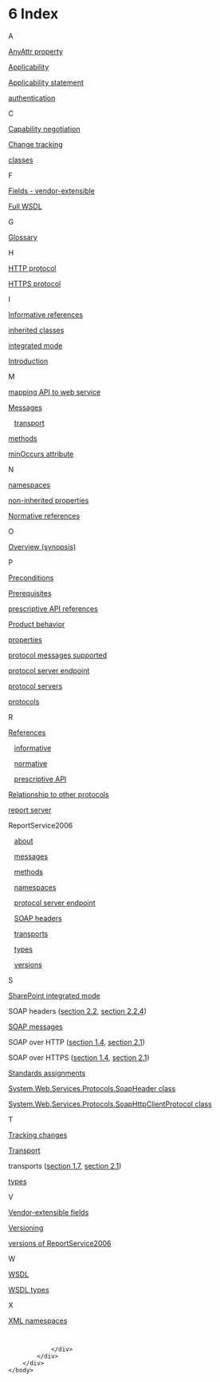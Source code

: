 <html dir="LTR" xmlns:mshelp="http://msdn.microsoft.com/mshelp" xmlns:ddue="http://ddue.schemas.microsoft.com/authoring/2003/5" xmlns:xlink="http://www.w3.org/1999/xlink" xmlns:tool="http://www.microsoft.com/tooltip">
    <head>
        <meta http-equiv="Content-Type" content="text/html; CHARSET=utf-8"></meta>
        <meta name="save" content="history"></meta>
        <title>6 Index</title>
        <xml>
            <mshelp:toctitle title="6 Index"></mshelp:toctitle>
            <mshelp:rltitle title="[MS-RSWSRMSM2006]: Index"></mshelp:rltitle>
            <mshelp:keyword index="A" term="c0f0952d-a91a-44ff-8f67-ea5f526d062e"></mshelp:keyword>
            <mshelp:attr name="DCSext.ContentType" value="open specification"></mshelp:attr>
            <mshelp:attr name="AssetID" value="c0f0952d-a91a-44ff-8f67-ea5f526d062e"></mshelp:attr>
            <mshelp:attr name="TopicType" value="kbRef"></mshelp:attr>
            <mshelp:attr name="DCSext.Title" value="[MS-RSWSRMSM2006]: Index" />
        </xml>
    </head>
    <body>
        <div id="header">
            <h1 class="heading">6 Index</h1>
        </div>
        <div id="mainSection">
            <div id="mainBody">
                <div id="allHistory" class="saveHistory"></div>
                <div id="sectionSection0" class="section" name="collapseableSection">
                    

<p>A</p>

<p><span> </span></p>

<p><a href="323541b1-5b9f-451c-b5fe-3cfd80d15d3c.htm">AnyAttr
property</a></p>

<p><a href="71e767c8-c4e6-4e41-845b-33c0a92d8e78.htm">Applicability</a></p>

<p><a href="71e767c8-c4e6-4e41-845b-33c0a92d8e78.htm">Applicability
statement</a></p>

<p><a href="5893757c-fa2c-4f0e-a0c2-9d148f7b882b.htm">authentication</a></p>

<p><span> </span></p>

<p>C</p>

<p><span> </span></p>

<p><a href="eec7bc7e-234f-4949-ad76-e74dc1a62b21.htm">Capability
negotiation</a></p>

<p><a href="ce613582-8632-4002-b93d-b4c19531e386.htm">Change
tracking</a></p>

<p><a href="323541b1-5b9f-451c-b5fe-3cfd80d15d3c.htm">classes</a></p>

<p><span> </span></p>

<p>F</p>

<p><span> </span></p>

<p><a href="5480d6b1-9c4a-47f3-9f81-4442ca3ba78b.htm">Fields
- vendor-extensible</a></p>

<p><a href="4135fca1-1b60-401e-a30e-3a13c41e1f72.htm">Full
WSDL</a></p>

<p><span> </span></p>

<p>G</p>

<p><span> </span></p>

<p><a href="755aec02-e59f-4377-9100-4673bbf7b123.htm">Glossary</a></p>

<p><span> </span></p>

<p>H</p>

<p><span> </span></p>

<p><a href="5bf7f08a-a67f-43df-9dd6-8f2f29f14984.htm">HTTP
protocol</a></p>

<p><a href="5bf7f08a-a67f-43df-9dd6-8f2f29f14984.htm">HTTPS
protocol</a></p>

<p><span> </span></p>

<p>I</p>

<p><span> </span></p>

<p><a href="b062219e-41a1-485a-af3e-dbe6e57563ce.htm">Informative
references</a></p>

<p><a href="323541b1-5b9f-451c-b5fe-3cfd80d15d3c.htm">inherited
classes</a></p>

<p><a href="5bf7f08a-a67f-43df-9dd6-8f2f29f14984.htm">integrated
mode</a></p>

<p><a href="e443f1fb-3794-4c14-a37d-68bc6f4f18bd.htm">Introduction</a></p>

<p><span> </span></p>

<p>M</p>

<p><span> </span></p>

<p><a href="323541b1-5b9f-451c-b5fe-3cfd80d15d3c.htm">mapping
API to web service</a></p>

<p><a href="323541b1-5b9f-451c-b5fe-3cfd80d15d3c.htm">Messages</a></p>

<p>   <a href="ce69a255-4a80-47e2-88f7-6e8576057031.htm">transport</a></p>

<p><a href="b6fc06e5-9983-4a38-9a82-57ae684081cf.htm">methods</a></p>

<p><a href="323541b1-5b9f-451c-b5fe-3cfd80d15d3c.htm">minOccurs
attribute</a></p>

<p><span> </span></p>

<p>N</p>

<p><span> </span></p>

<p><a href="2c7fc89c-fbd5-41e8-88b1-ab474058b111.htm">namespaces</a></p>

<p><a href="323541b1-5b9f-451c-b5fe-3cfd80d15d3c.htm">non-inherited
properties</a></p>

<p><a href="8cb8255d-bba7-4cc6-9764-04f16c518624.htm">Normative
references</a></p>

<p><span> </span></p>

<p>O</p>

<p><span> </span></p>

<p><a href="5bf7f08a-a67f-43df-9dd6-8f2f29f14984.htm">Overview
(synopsis)</a></p>

<p><span> </span></p>

<p>P</p>

<p><span> </span></p>

<p><a href="5893757c-fa2c-4f0e-a0c2-9d148f7b882b.htm">Preconditions</a></p>

<p><a href="5893757c-fa2c-4f0e-a0c2-9d148f7b882b.htm">Prerequisites</a></p>

<p><a href="631ab527-1ee9-4d22-ac72-d6ff5c3b503e.htm">prescriptive
API references</a></p>

<p><a href="e6dc7a06-a4f3-440e-a596-8ed628f702e3.htm">Product
behavior</a></p>

<p><a href="323541b1-5b9f-451c-b5fe-3cfd80d15d3c.htm">properties</a></p>

<p><a href="eec7bc7e-234f-4949-ad76-e74dc1a62b21.htm">protocol
messages supported</a></p>

<p><a href="5893757c-fa2c-4f0e-a0c2-9d148f7b882b.htm">protocol
server endpoint</a></p>

<p><a href="ce69a255-4a80-47e2-88f7-6e8576057031.htm">protocol
servers</a></p>

<p><a href="d1044800-fcf4-4557-89e7-b6255493a941.htm">protocols</a></p>

<p><span> </span></p>

<p>R</p>

<p><span> </span></p>

<p><a href="e688003a-196e-4c64-916b-e60be095acaf.htm">References</a></p>

<p>   <a href="b062219e-41a1-485a-af3e-dbe6e57563ce.htm">informative</a></p>

<p>   <a href="8cb8255d-bba7-4cc6-9764-04f16c518624.htm">normative</a></p>

<p>   <a href="631ab527-1ee9-4d22-ac72-d6ff5c3b503e.htm">prescriptive
API</a></p>

<p><a href="d1044800-fcf4-4557-89e7-b6255493a941.htm">Relationship
to other protocols</a></p>

<p><a href="5bf7f08a-a67f-43df-9dd6-8f2f29f14984.htm">report
server</a></p>

<p>ReportService2006</p>

<p>   <a href="5bf7f08a-a67f-43df-9dd6-8f2f29f14984.htm">about</a></p>

<p>   <a href="323541b1-5b9f-451c-b5fe-3cfd80d15d3c.htm">messages</a></p>

<p>   <a href="b6fc06e5-9983-4a38-9a82-57ae684081cf.htm">methods</a></p>

<p>   <a href="2c7fc89c-fbd5-41e8-88b1-ab474058b111.htm">namespaces</a></p>

<p>   <a href="5893757c-fa2c-4f0e-a0c2-9d148f7b882b.htm">protocol
server endpoint</a></p>

<p>   <a href="436a6f5e-61ec-4801-8f68-0fd2e095f65c.htm">SOAP
headers</a></p>

<p>   <a href="eec7bc7e-234f-4949-ad76-e74dc1a62b21.htm">transports</a></p>

<p>   <a href="49e2ed9c-16a8-43b7-8487-81dc5f70dfff.htm">types</a></p>

<p>   <a href="eec7bc7e-234f-4949-ad76-e74dc1a62b21.htm">versions</a></p>

<p><span> </span></p>

<p>S</p>

<p><span> </span></p>

<p><a href="5bf7f08a-a67f-43df-9dd6-8f2f29f14984.htm">SharePoint
integrated mode</a></p>

<p>SOAP headers (<a href="323541b1-5b9f-451c-b5fe-3cfd80d15d3c.htm">section 2.2</a>, <a href="436a6f5e-61ec-4801-8f68-0fd2e095f65c.htm">section 2.2.4</a>)</p>

<p><a href="5bf7f08a-a67f-43df-9dd6-8f2f29f14984.htm">SOAP
messages</a></p>

<p>SOAP over HTTP (<a href="d1044800-fcf4-4557-89e7-b6255493a941.htm">section 1.4</a>, <a href="ce69a255-4a80-47e2-88f7-6e8576057031.htm">section 2.1</a>)</p>

<p>SOAP over HTTPS (<a href="d1044800-fcf4-4557-89e7-b6255493a941.htm">section 1.4</a>, <a href="ce69a255-4a80-47e2-88f7-6e8576057031.htm">section 2.1</a>)</p>

<p><a href="d3866968-21a4-4b52-9874-5ec067f2874c.htm">Standards
assignments</a></p>

<p><a href="323541b1-5b9f-451c-b5fe-3cfd80d15d3c.htm">System.Web.Services.Protocols.SoapHeader
class</a></p>

<p><a href="323541b1-5b9f-451c-b5fe-3cfd80d15d3c.htm">System.Web.Services.Protocols.SoapHttpClientProtocol
class</a></p>

<p><span> </span></p>

<p>T</p>

<p><span> </span></p>

<p><a href="ce613582-8632-4002-b93d-b4c19531e386.htm">Tracking
changes</a></p>

<p><a href="ce69a255-4a80-47e2-88f7-6e8576057031.htm">Transport</a></p>

<p>transports (<a href="eec7bc7e-234f-4949-ad76-e74dc1a62b21.htm">section 1.7</a>, <a href="ce69a255-4a80-47e2-88f7-6e8576057031.htm">section 2.1</a>)</p>

<p><a href="49e2ed9c-16a8-43b7-8487-81dc5f70dfff.htm">types</a></p>

<p><span> </span></p>

<p>V</p>

<p><span> </span></p>

<p><a href="5480d6b1-9c4a-47f3-9f81-4442ca3ba78b.htm">Vendor-extensible
fields</a></p>

<p><a href="eec7bc7e-234f-4949-ad76-e74dc1a62b21.htm">Versioning</a></p>

<p><a href="eec7bc7e-234f-4949-ad76-e74dc1a62b21.htm">versions
of ReportService2006</a></p>

<p><span> </span></p>

<p>W</p>

<p><span> </span></p>

<p><a href="4135fca1-1b60-401e-a30e-3a13c41e1f72.htm">WSDL</a></p>

<p><a href="323541b1-5b9f-451c-b5fe-3cfd80d15d3c.htm">WSDL
types</a></p>

<p><span> </span></p>

<p>X</p>

<p><span> </span></p>

<p><a href="2c7fc89c-fbd5-41e8-88b1-ab474058b111.htm">XML
namespaces</a></p>

<p><a id="EndOfDocument_ST"></a><code> </code></p>


                </div>
            </div>
        </div>
    </body>
</html>